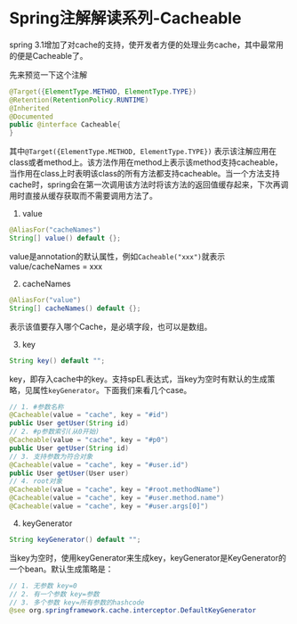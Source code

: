 # Spring注解解读系列-Cacheable

spring 3.1增加了对cache的支持，使开发者方便的处理业务cache，其中最常用的便是Cacheable了。

先来预览一下这个注解

```java
@Target({ElementType.METHOD, ElementType.TYPE})
@Retention(RetentionPolicy.RUNTIME)
@Inherited
@Documented
public @interface Cacheable{
}
```

其中`@Target({ElementType.METHOD, ElementType.TYPE})` 表示该注解应用在class或者method上。该方法作用在method上表示该method支持cacheable，当作用在class上时表明该class的所有方法都支持cacheable。当一个方法支持cache时，spring会在第一次调用该方法时将该方法的返回值缓存起来，下次再调用时直接从缓存获取而不需要调用方法了。

1. value

```java
@AliasFor("cacheNames")
String[] value() default {};
```

value是annotation的默认属性，例如`Cacheable("xxx")`就表示value/cacheNames = xxx

2. cacheNames

```java
@AliasFor("value")
String[] cacheNames() default {};
```

表示该值要存入哪个Cache，是必填字段，也可以是数组。

3. key

```java
String key() default "";
```

key，即存入cache中的key。支持spEL表达式，当key为空时有默认的生成策略，见属性`keyGenerator`。下面我们来看几个case。

```java
// 1. #参数名称
@Cacheable(value = "cache", key = "#id")
public User getUser(String id) 
// 2. #p参数索引(从0开始)
@Cacheable(value = "cache", key = "#p0")
public User getUser(String id)
// 3. 支持参数为符合对象
@Cacheable(value = "cache", key = "#user.id")
public User getUser(User user) 
// 4. root对象
@Cacheable(value = "cache", key = "#root.methodName")
@Cacheable(value = "cache", key = "#user.method.name")
@Cacheable(value = "cache", key = "#user.args[0]")
```

4. keyGenerator

```java
String keyGenerator() default "";
```

当key为空时，使用keyGenerator来生成key，keyGenerator是KeyGenerator的一个bean。默认生成策略是：

```java
// 1. 无参数 key=0
// 2. 有一个参数 key=参数
// 3. 多个参数 key=所有参数的hashcode
@see org.springframework.cache.interceptor.DefaultKeyGenerator
```

